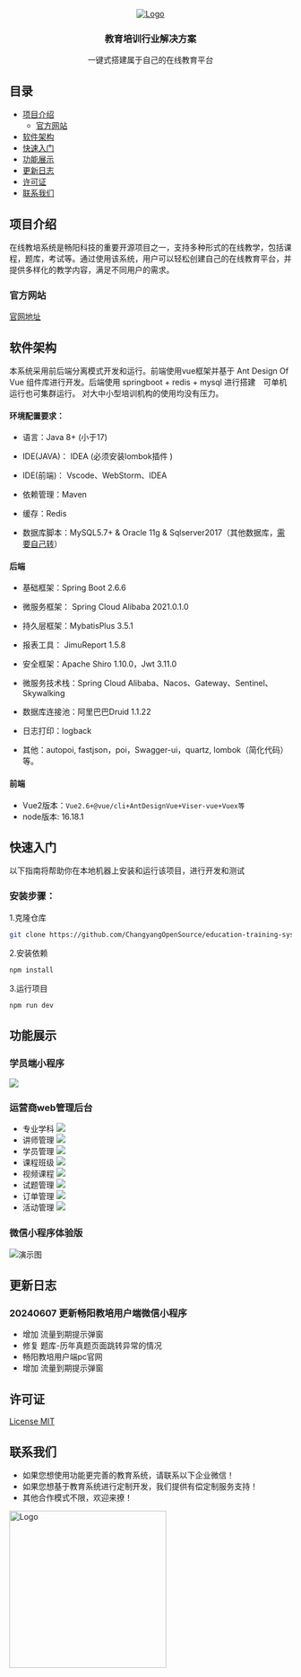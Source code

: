 <p align="center">
  <a href="https://github.com/ChangyangOpenSource/education-training-system/">
    <img src="https://github.com/ChangyangOpenSource/education-training-system/blob/main/images/%E7%95%85%E9%98%B3%E6%95%99%E5%9F%B9%E6%96%87%E5%AD%97logo.png" alt="Logo">
  </a>
  <h3 align="center">教育培训行业解决方案</h3>
  <p align="center">
    一键式搭建属于自己的在线教育平台
    <br />
  </p>

</p>

## 目录

- [项目介绍](#项目介绍)
  - [官方网站](#官方网站)
- [软件架构](#软件架构)
- [快速入门](#快速入门)
- [功能展示](#功能展示)
- [更新日志](#更新日志)
- [许可证](#许可证)
- [联系我们](#联系我们)

## 项目介绍

在线教培系统是畅阳科技的重要开源项目之一，支持多种形式的在线教学，包括课程，题库，考试等。通过使用该系统，用户可以轻松创建自己的在线教育平台，并提供多样化的教学内容，满足不同用户的需求。

### 官方网站

[官网地址](https://changyangdt.com/)

## 软件架构

本系统采用前后端分离模式开发和运行。前端使用vue框架并基于 Ant Design Of Vue 组件库进行开发。后端使用 springboot + redis + mysql 进行搭建　可单机运行也可集群运行。 对大中小型培训机构的使用均没有压力。　

#### 环境配置要求：

- 语言：Java 8+ (小于17)

- IDE(JAVA)： IDEA (必须安装lombok插件 )

- IDE(前端)： Vscode、WebStorm、IDEA

- 依赖管理：Maven

- 缓存：Redis

- 数据库脚本：MySQL5.7+  &  Oracle 11g & Sqlserver2017（其他数据库，[需要自己转](https://my.oschina.net/jeecg/blog/4905722)）

#### 后端

- 基础框架：Spring Boot 2.6.6

- 微服务框架： Spring Cloud Alibaba 2021.0.1.0

- 持久层框架：MybatisPlus 3.5.1

- 报表工具： JimuReport 1.5.8

- 安全框架：Apache Shiro 1.10.0，Jwt 3.11.0

- 微服务技术栈：Spring Cloud Alibaba、Nacos、Gateway、Sentinel、Skywalking

- 数据库连接池：阿里巴巴Druid 1.1.22

- 日志打印：logback

- 其他：autopoi, fastjson，poi，Swagger-ui，quartz, lombok（简化代码）等。


#### 前端

- Vue2版本：`Vue2.6+@vue/cli+AntDesignVue+Viser-vue+Vuex等`
- node版本: 16.18.1

## 快速入门
以下指南将帮助你在本地机器上安装和运行该项目，进行开发和测试

### 安装步骤：
1.克隆仓库
```bash
git clone https://github.com/ChangyangOpenSource/education-training-system.git
```
2.安装依赖
```bash
npm install
```
3.运行项目

```bash
npm run dev
```
## 功能展示
### 学员端小程序
   ![](./images/小阳教培产品.png)
### 运营商web管理后台
- 专业学科
    ![](./images/运营商-专业学科.jpeg)
- 讲师管理
   ![](./images/运营商-讲师管理.jpg)
- 学员管理
    ![](./images/运营商-学员管理.jpeg)
- 课程班级
   ![](./images/运营商-课程班级.jpeg)
- 视频课程
    ![](./images/运营商-视频课程.jpeg)
- 试题管理
   ![](./images/运营商-试题管理.jpg)
- 订单管理
    ![](./images/运营商-订单管理.jpeg)
- 活动管理
   ![](./images/运营商-活动管理.jpg)

### 微信小程序体验版

   ![演示图](https://github.com/ChangyangOpenSource/education-training-system/blob/main/images/%E5%B0%8F%E9%98%B3%E6%95%99%E5%9F%B9%E4%BA%8C%E7%BB%B4%E7%A0%81.jpg "微信小程序演示.png")

## 更新日志

### 20240607 更新畅阳教培用户端微信小程序
- 增加 流量到期提示弹窗
- 修复 题库-历年真题页面跳转异常的情况
- 畅阳教培用户端pc官网
- 增加 流量到期提示弹窗

## 许可证

[License MIT](./LICENSE)

## 联系我们 
* 如果您想使用功能更完善的教育系统，请联系以下企业微信！
* 如果您想基于教育系统进行定制开发，我们提供有偿定制服务支持！
* 其他合作模式不限，欢迎来撩！
<img src="https://github.com/ChangyangOpenSource/education-training-system/blob/main/images/%E4%BC%81%E4%B8%9A%E5%BE%AE%E4%BF%A1.jpg" alt="Logo" width="280" height="280">
